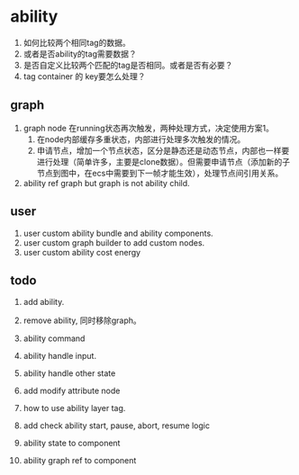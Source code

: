 # ability

1. 如何比较两个相同tag的数据。
2. 或者是否ability的tag需要数据？
3. 是否自定义比较两个匹配的tag是否相同。或者是否有必要？
4. tag container 的 key要怎么处理？

## graph

1. graph node 在running状态再次触发，两种处理方式，决定使用方案1。
   1. 在node内部缓存多重状态，内部进行处理多次触发的情况。
   2. 申请节点，增加一个节点状态，区分是静态还是动态节点，内部也一样要进行处理（简单许多，主要是clone数据）。但需要申请节点（添加新的子节点到图中，在ecs中需要到下一帧才能生效），处理节点间引用关系。
2. ability ref graph but graph is not ability child.

## user

1. user custom ability bundle and ability components.
2. user custom graph builder to add custom nodes.
3. user custom ability cost energy

## todo

1. add ability.

2. remove ability, 同时移除graph。

3. ability command

4. ability handle input.

5. ability handle other state

6. add modify attribute node

7. how to use ability layer tag.

8. add check ability start, pause, abort, resume logic

9. ability state to component

10. ability graph ref to component

